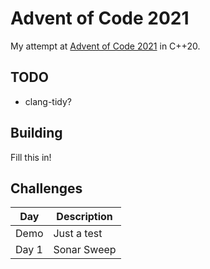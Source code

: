 # Advent of Code 2021

My attempt at [Advent of Code 2021](https://adventofcode.com/2021/) in C++20.

## TODO
 - clang-tidy?

## Building

Fill this in!

## Challenges

|        Day         |       Description         |
---------------------|---------------------------- 
Demo                 | Just a test
Day 1                | Sonar Sweep
